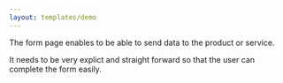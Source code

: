 ```yaml
---
layout: templates/demo
---
```

The form page enables to be able to send data to the product or service.

It needs to be very explict and straight forward so that the user can complete the form easily.